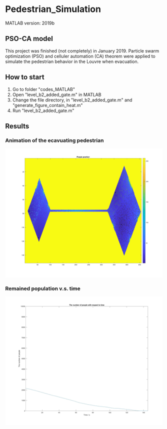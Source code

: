 # Pedestrian_Simulation
MATLAB version: 2019b
## PSO-CA model
This project was finished (not completely) in January 2019. Particle swarm optimization (PSO) and celluler automation (CA) theorem were applied to simulate the pedestrian behavior in the Louvre when evacuation.

## How to start
 1. Go to folder "codes_MATLAB"
 2. Open "level_b2_added_gate.m" in MATLAB
 3. Change the file directory, in "level_b2_added_gate.m" and "generate_figure_contain_heat.m"
 4. Run "level_b2_added_gate.m"

## Results
### Animation of the ecavuating pedestrian
![image](distribution.gif)
### Remained population v.s. time
![image](number_of_people.jpg)
